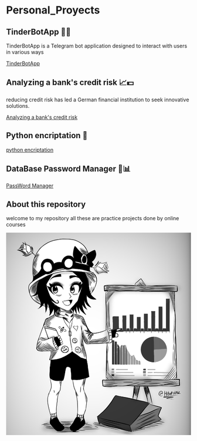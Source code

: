 # Personal_Proyects

## TinderBotApp 🥰🤖
TinderBotApp is a Telegram bot application designed to interact with users in various ways 

[TinderBotApp](https://github.com/Hikari6462/TinderBotApp)

## Analyzing a bank's credit risk 📈💵
reducing credit risk has led a German financial institution to seek innovative solutions.

[Analyzing a bank's credit risk](https://github.com/Hikari6462/Analyzing-a-bank-s-credit-risk)

## Python encriptation 🔐
[python encriptation](https://github.com/Hikari6462/Personal_Proyects/tree/main/proyects/Encryption%20and%20Decryption%20in%20Python)

## DataBase Password Manager 🔐📊
[PassWord Manager](https://github.com/Hikari6462/Personal_Proyects/tree/main/proyects/Password%20Manager)

## About this repository
welcome to my repository all these are practice projects done by online courses
  <p align="center">  
<img src="https://github.com/Hikari6462/Personal_Proyects/blob/main/proyects/personal%20xd.png"
width="600"></center>  
</p>  
